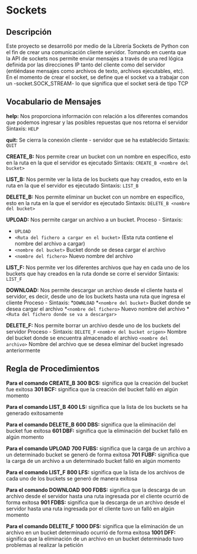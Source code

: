 # Sockets

 ## Descripción

 Este proyecto se desarrolló por medio de la Librería Sockets de Python con el fin de crear una comunicación cliente servidor.
 Tomando en cuenta que la API de sockets nos permite enviar mensajes a través de una red lógica definida por las direcciones IP tanto del
 cliente como del servidor (entiéndase mensajes como archivos de texto, archivos ejecutables, etc).
 En el momento de crear el socket, se define que el socket va a trabajar con un -socket.SOCK_STREAM- lo que significa que el socket será de tipo TCP

## Vocabulario de Mensajes
 **help:** Nos proporciona información con relación a los diferentes comandos que podemos ingresar y las posibles repuestas que nos retorna el servidor
 Sintaxis:
 ```HELP```
 
**quit:** Se cierra la conexión cliente - servidor que se ha establecido
 Sintaxis:
 ```QUIT```
 
**CREATE_B:** Nos permite crear un bucket con un nombre en específico, esto en la ruta en la que el servidor es ejecutado
 Sintaxis:
 ```CREATE_B <nombre del bucket>```
 
**LIST_B:** Nos permite ver la lista de los buckets que hay creados, esto en la ruta en la que el servidor es ejecutado
 Sintaxis:
 ```LIST_B```
 
**DELETE_B:** Nos permite eliminar un bucket con un nombre en específico, esto en la ruta en la que el servidor es ejecutado
 Sintaxis:
 ```DELETE_B <nombre del bucket>```

**UPLOAD:** Nos permite cargar un archivo a un bucket.
 Proceso - Sintaxis:
 - ```UPLOAD```
 - ```<Ruta del fichero a cargar en el bucket>``` (Esta ruta contiene el nombre del archivo a cargar)
 - ```<nombre del bucket>``` Bucket donde se desea cargar el archivo
 - ```<nombre del fichero>``` Nuevo nombre del archivo

**LIST_F:** Nos permite ver los diferentes archivos que hay en cada uno de los buckets que hay creados en la ruta donde se corre el servidor
 Sintaxis:
 ```LIST_F```

**DOWNLOAD:** Nos permite descargar un archivo desde el cliente hasta el servidor, es decir, desde uno de los buckets hasta una ruta que ingresa el cliente
 Proceso - Sintaxis:
 *```DOWNLOAD```
 *```<nombre del bucket>``` Bucket donde se desea cargar el archivo
 *```<nombre del fichero>``` Nuevo nombre del archivo
 *```<Ruta del fichero donde se va a descargar>```
 
**DELETE_F:** Nos permite borrar un archivo desde uno de los buckets del servidor
 Proceso - Sintaxis:
 ```DELETE_F```
 ```<nombre del bucket origen>``` Nombre del bucket donde se encuentra almacenado el archivo
 ```<nombre del archivo>``` Nombre del archivo que se desea eliminar del bucket ingresado anteriormente

## Regla de Procedimientos

 **Para el comando CREATE_B**
 **300 BCS:** significa que la creación del bucket fue exitosa
 **301 BCF:** significa que la creación del bucket falló en algún momento

 **Para el comando LIST_B**
 **400 LS:** significa que la lista de los buckets se ha generado exitosamente
 
 **Para el comando DELETE_B**
 **600 DBS:** significa que la eliminación del bucket fue exitosa
 **601 DBF:** significa que la eliminación del bucket falló en algún momento

 **Para el comando UPLOAD**
 **700 FUBS:** significa que la carga de un archivo a un determinado bucket se generó de forma exitosa
 **701 FUBF:** significa que la carga de un archivo a un determinado bucket falló en algún momento

 **Para el comando LIST_F**
 **800 LFS:** significa que la lista de los archivos de cada uno de los buckets se generó de manera exitosa

 **Para el comando DOWNLOAD**
 **900 FDBS:** significa que la descarga de un archivo desde el servidor hasta una ruta ingresada por el cliente ocurrió de forma exitosa
 **901 FDBS:** significa que la descarga de un archivo desde el servidor hasta una ruta ingresada por el cliente tuvo un falló en algún momento

 **Para el comando DELETE_F**
 **1000 DFS:** significa que la eliminación de un archivo en un bucket determinado ocurrió de forma exitosa
 **1001 DFF:** significa que la eliminación de un archivo en un bucket determinado tuvo problemas al realizar la petición
